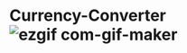 # Currency-Converter![ezgif com-gif-maker](https://user-images.githubusercontent.com/67354407/161337231-ef222ece-6e55-41bd-a7a5-4ee53040ecaa.gif)
